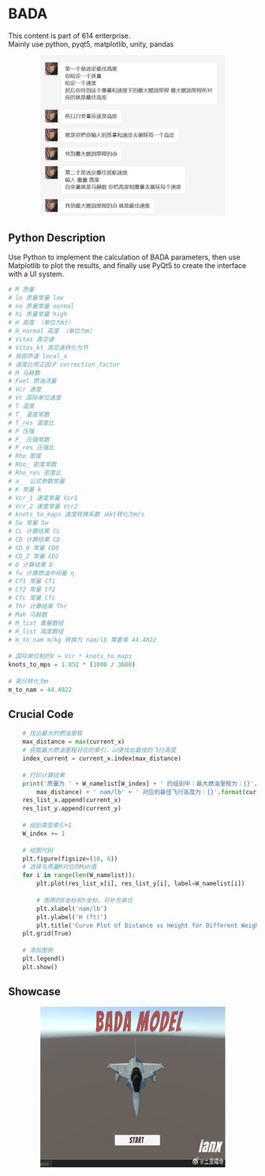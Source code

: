# BADA
This content is part of 614 enterprise.
<br/>
Mainly use python, pyqt5, matplotlib, unity, pandas<br/>
<div align=center><img width="375" height="325" src="https://github.com/ToSniperSam/BADA-MODEL/blob/main/python/pic.png"/></div>

## Python Description
Use Python to implement the calculation of BADA parameters, then use Matplotlib to plot the results, and finally use PyQt5 to create the interface with a UI system.<br/>
```python
# M 质量
# lo 质量常量 low
# no 质量常量 normal
# hi 质量常量 high
# H 高度 （单位为kt）
# H_normal 高度 （单位为m）
# Vitas 真空速
# Vitas_kt 真空速转化为节
# 局部声速 local_a
# 速度比修正因子 correction_factor
# M 马赫数
# Fuel 燃油流量
# Vcr 速度
# Vc 国际单位速度
# T 温度
# T_ 温度常数
# T_res 温度比
# P 压强
# P_ 压强常数
# P_res 压强比
# Rho 密度
# Rho_ 密度常数
# Rho_res 密度比
# a_  公式参数常量
# K 常量 k
# Vcr_1 速度常量 Vcr1
# Vcr_2 速度常量 Vcr2
# knots_to_maps 速度转换系数 从kt转化为m/s
# Sw 常量 Sw
# CL 计算结果 CL
# CD 计算结果 CD
# CD_0 常量 CD0
# CD_2 常量 CD2
# D 计算结果 D
# fu 计算燃油中间量 η
# Cf1 常量 Cf1
# Cf2 常量 Cf2
# Cfc 常量 Cfc
# Thr 计算结果 Thr
# Mah 马赫数
# M_list 重量数组
# H_list 高度数组
# m_to_nam m/kg 转换为 nam/lb 需要乘 44.4822

# 国际单位制的V = Vcr * knots_to_maps
knots_to_mps = 1.852 * (1000 / 3600)

# 英尺转化为m
m_to_nam = 44.4822
```

## Crucial Code
```python
    # 找出最大的燃油里程
    max_distance = max(current_x)
    # 获取最大燃油里程对应的索引，以便找出最佳的飞行高度
    index_current = current_x.index(max_distance)

    # 打印计算结果
    print('质量为 ' + W_namelist[W_index] + ' 的组别中：最大燃油里程为：{}'.format(
        max_distance) + ' nam/lb' + ' 对应的最佳飞行高度为：{}'.format(current_y[index_current]) + ' ft')
    res_list_x.append(current_x)
    res_list_y.append(current_y)

    # 组别类型索引+1
    W_index += 1

    # 绘图代码
    plt.figure(figsize=(10, 6))
    # 选择与质量M对应的Mah值
    for i in range(len(W_namelist)):
        plt.plot(res_list_x[i], res_list_y[i], label=W_namelist[i])

        # 图例的X坐标和Y坐标，可补充单位
        plt.xlabel('nam/lb')
        plt.ylabel('H (ft)')
        plt.title('Curve Plot of Distance vs Height for Different Weight')
    plt.grid(True)

    # 添加图例
    plt.legend()
    plt.show()
```

## Showcase
<div align=center><img width="375" height="325" src="https://github.com/ToSniperSam/BADA-MODEL/blob/main/python/006Awb8Ely1hpobyg7ocpj30wg0jbq7l.jpg"/></div>

